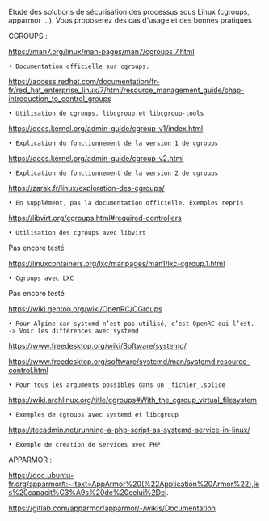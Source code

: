 Etude des solutions de sécurisation des processus sous Linux (cgroups, apparmor ...). Vous proposerez des cas d'usage et des bonnes pratiques 

CGROUPS :

https://man7.org/linux/man-pages/man7/cgroups.7.html

    • Documentation officielle sur cgroups.


https://access.redhat.com/documentation/fr-fr/red_hat_enterprise_linux/7/html/resource_management_guide/chap-introduction_to_control_groups

    • Utilisation de cgroups, libcgroup et libcgroup-tools

https://docs.kernel.org/admin-guide/cgroup-v1/index.html

    • Explication du fonctionnement de la version 1 de cgroups

https://docs.kernel.org/admin-guide/cgroup-v2.html

    • Explication du fonctionnement de la version 2 de cgroups

https://zarak.fr/linux/exploration-des-cgroups/

    • En supplément, pas la documentation officielle. Exemples repris

https://libvirt.org/cgroups.html#required-controllers

    • Utilisation des cgroups avec libvirt

Pas encore testé

https://linuxcontainers.org/lxc/manpages/man1/lxc-cgroup.1.html

    • Cgroups avec LXC

Pas encore testé

https://wiki.gentoo.org/wiki/OpenRC/CGroups

    • Pour Alpine car systemd n’est pas utilisé, c’est OpenRC qui l’est. --> Voir les différences avec systemd

https://www.freedesktop.org/wiki/Software/systemd/

https://www.freedesktop.org/software/systemd/man/systemd.resource-control.html

    • Pour tous les arguments possibles dans un _fichier_.splice 

https://wiki.archlinux.org/title/cgroups#With_the_cgroup_virtual_filesystem

    • Exemples de cgroups avec systemd et libcgroup

https://tecadmin.net/running-a-php-script-as-systemd-service-in-linux/

    • Exemple de création de services avec PHP.

APPARMOR :

https://doc.ubuntu-fr.org/apparmor#:~:text=AppArmor%20(%22Application%20Armor%22),les%20capacit%C3%A9s%20de%20celui%2Dci.

https://gitlab.com/apparmor/apparmor/-/wikis/Documentation